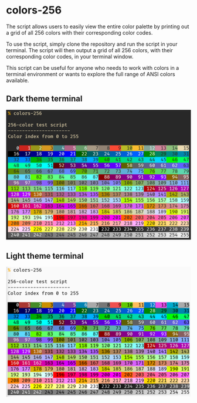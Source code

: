 # colors-256

The script allows users to easily view the entire color palette by printing out a grid of all 256 colors with their corresponding color codes.

To use the script, simply clone the repository and run the script in your terminal. The script will then output a grid of all 256 colors, with their corresponding color codes, in your terminal window.

This script can be useful for anyone who needs to work with colors in a terminal environment or wants to explore the full range of ANSI colors available.

## Dark theme terminal

![Screenshot of a dark theme terminal displaying the 256 ANSI color palette using a Python script.](colors-256_dark.png)

## Light theme terminal

![Screenshot of a light theme terminal displaying the 256 ANSI color palette using a Python script.](colors-256_light.png)

